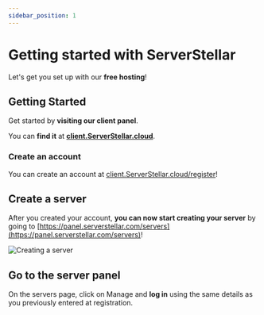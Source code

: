 ```yaml
---
sidebar_position: 1
---
```


# Getting started with ServerStellar

Let's get you set up with our **free hosting**!

## Getting Started

Get started by **visiting our client panel**.

You can **find it** at **[client.ServerStellar.cloud](https://panel.serverstellar.com)**.

### Create an account

You can create an account at [client.ServerStellar.cloud/register](https://panel.serverstellar.com/register)!

## Create a server

After you created your account, **you can now start creating your server** by going to [https://panel.serverstellar.com/servers](https://panel.serverstellar.com/servers)!

![Creating a server](https://screenshot.gq/yFBp.png)

## Go to the server panel

On the servers page, click on Manage and **log in** using the same details as you previously entered at registration.